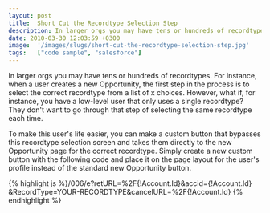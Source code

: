 ```yaml
---
layout: post
title:  Short Cut the Recordtype Selection Step
description: In larger orgs you may have tens or hundreds of recordtypes. For instance, when a user creates a new Opportunity, the first step in the process is to select the correct recordtype from a list of x choices. However, what if, for instance, you have a low-level user that only uses a single recordtype? They dont want to go through that step of selecting the same recordtype each time. To make this users life easier, you can make a custom button that bypasses this recordtype selection screen and takes
date: 2010-03-30 12:03:59 +0300
image:  '/images/slugs/short-cut-the-recordtype-selection-step.jpg'
tags:   ["code sample", "salesforce"]
---
```

<p>In larger orgs you may have tens or hundreds of recordtypes. For instance, when a user creates a new Opportunity, the first step in the process is to select the correct recordtype from a list of x choices. However, what if, for instance, you have a low-level user that only uses a single recordtype? They don't want to go through that step of selecting the same recordtype each time.</p>
<p>To make this user's life easier, you can make a custom button that bypasses this recordtype selection screen and takes them directly to the new Opportunity page for the correct recordtype. Simply create a new custom button with the following code and place it on the page layout for the user's profile instead of the standard new Opportunity button.</p>
{% highlight js %}/006/e?retURL=%2F{!Account.Id}&accid={!Account.Id}
&RecordType=YOUR-RECORDTYPE&cancelURL=%2F{!Account.Id}
{% endhighlight %}

